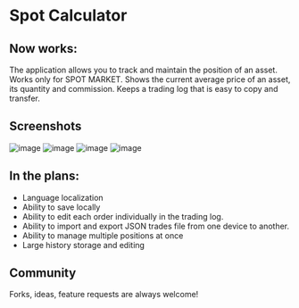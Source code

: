 # Spot Calculator

## Now works:
The application allows you to track and maintain the position of an asset. Works only for SPOT MARKET. Shows the current average price of an asset, its quantity and commission. Keeps a trading log that is easy to copy and transfer.
## Screenshots
![image](https://user-images.githubusercontent.com/45619254/219944544-1f092f17-a0d8-44c5-b3c7-e5f2a441edf7.png)
![image](https://user-images.githubusercontent.com/45619254/219944556-71a5a421-da25-4acf-812f-a010ae1ada0d.png)
![image](https://user-images.githubusercontent.com/45619254/219944602-1c51f5b0-3bd2-4be7-87d0-4aed5cbda146.png)
![image](https://user-images.githubusercontent.com/45619254/219944584-9a14535e-d6e4-4a78-914e-879c6153d0af.png)





## In the plans:
- Language localization
- Ability to save locally
- Ability to edit each order individually in the trading log.
- Ability to import and export JSON trades file from one device to another.
- Ability to manage multiple positions at once
- Large history storage and editing

## Community
Forks, ideas, feature requests are always welcome!
